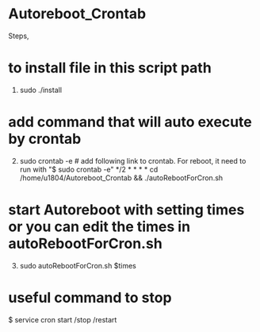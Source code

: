 # Autoreboot_Crontab

Steps,
# to install file in this script path
1. sudo ./install 

# add command that will auto execute by crontab
2. sudo crontab -e # add following link to crontab. For reboot, it need to run with "$ sudo crontab -e"
*/2 * * * * cd /home/u1804/Autoreboot_Crontab && ./autoRebootForCron.sh

# start Autoreboot with setting times or you can edit the times in autoRebootForCron.sh
3. sudo autoRebootForCron.sh $times


# useful command to stop
$ service cron start /stop /restart

